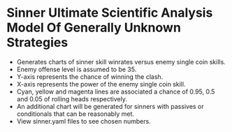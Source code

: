 # Sinner Ultimate Scientific Analysis Model Of Generally Unknown Strategies
- Generates charts of sinner skill winrates versus enemy single coin skills.
- Enemy offense level is assumed to be 35.
- Y-axis represents the chance of winning the clash.
- X-axis represents the power of the enemy single coin skill.
- Cyan, yellow and magenta lines are associated a chance of 0.95, 0.5 and 0.05 of rolling heads respectively.
- An additional chart will be generated for sinners with passives or conditionals that can be reasonably met.
- View sinner.yaml files to see chosen numbers.